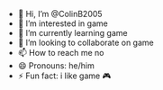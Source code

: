 - 👋 Hi, I’m @ColinB2005
- 👀 I’m interested in game
- 🌱 I’m currently learning game
- 💞️ I’m looking to collaborate on game
- 📫 How to reach me no
- 😄 Pronouns: he/him
- ⚡ Fun fact: i like game 🎮 

<!---
ColinB2005/ColinB2005 is a ✨ special ✨ repository because its `README.md` (this file) appears on your GitHub profile.
You can click the Preview link to take a look at your changes.
--->
